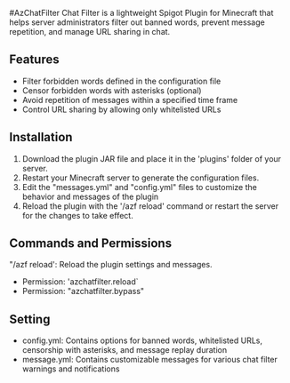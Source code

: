 #AzChatFilter
Chat Filter is a lightweight Spigot Plugin for Minecraft that helps server administrators filter out banned words, prevent message repetition, and manage URL sharing in chat.

## Features

- Filter forbidden words defined in the configuration file
- Censor forbidden words with asterisks (optional)
- Avoid repetition of messages within a specified time frame
- Control URL sharing by allowing only whitelisted URLs

## Installation

1. Download the plugin JAR file and place it in the 'plugins' folder of your server.
2. Restart your Minecraft server to generate the configuration files.
3. Edit the "messages.yml" and "config.yml" files to customize the behavior and messages of the plugin
4. Reload the plugin with the '/azf reload' command or restart the server for the changes to take effect.

## Commands and Permissions

"/azf reload': Reload the plugin settings and messages.
  - Permission: 'azchatfilter.reload`
- Permission: "azchatfilter.bypass"

## Setting

- config.yml: Contains options for banned words, whitelisted URLs, censorship with asterisks, and message replay duration
- message.yml: Contains customizable messages for various chat filter warnings and notifications

